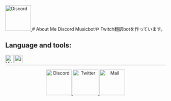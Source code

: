  <a href="https://kuroneko6423.com">
      <img src="https://kuroneko6423.com/kuronekoServer.png" alt="Discord" width="80">
    </a>
# About Me
Discord Musicbotや Twitch翻訳botを作っています。

## Language and tools:
<img align="left" alt="Visual Studio Code" width="26px" src="https://i.imgur.com/LwSdAlE.png" />

<img align="left" alt="js" width="26px" src="https://i.imgur.com/0nw4gYG.png" />  <br>

---

<div align="center">
  <a href="https://discord.gg/Y6w5Jv3EAR">
      <img src="https://i.imgur.com/ozcp5wz.png" alt="Discord" width="80">
    </a>
  <a href="https://twitter.com/kuroneko6423">
      <img src="https://i.imgur.com/dymuNOd.png" alt="Twitter" width="80">
  </a>
  <a href="support@kuroneko6423.com" >
    <img src="https://i.imgur.com/3K0Z67T.png" alt="Mail" width="80">
  </a>
  
</div>
